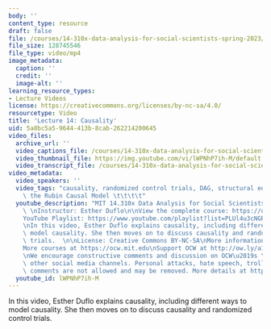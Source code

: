 ```yaml
---
body: ''
content_type: resource
draft: false
file: /courses/14-310x-data-analysis-for-social-scientists-spring-2023/14310x-lecture-14_360p_16_9.mp4
file_size: 128745546
file_type: video/mp4
image_metadata:
  caption: ''
  credit: ''
  image-alt: ''
learning_resource_types:
- Lecture Videos
license: https://creativecommons.org/licenses/by-nc-sa/4.0/
resourcetype: Video
title: 'Lecture 14: Causality'
uid: 5a8bc5a5-9644-413b-8cab-262214200645
video_files:
  archive_url: ''
  video_captions_file: /courses/14-310x-data-analysis-for-social-scientists-spring-2023/1sRinlzzEkHXpQpWcDHY5MdxdJcy6TxTG_transcript.webvtt
  video_thumbnail_file: https://img.youtube.com/vi/lWPNhP7ih-M/default.jpg
  video_transcript_file: /courses/14-310x-data-analysis-for-social-scientists-spring-2023/1sRinlzzEkHXpQpWcDHY5MdxdJcy6TxTG_transcript.pdf
video_metadata:
  video_speakers: ''
  video_tags: "causality, randomized control trials, DAG, structural equation modelling,\
    \ the Rubin Causal Model \t\t\t\t"
  youtube_description: "MIT 14.310x Data Analysis for Social Scientists, Spring 2023\
    \ \nInstructor: Esther Duflo\n\nView the complete course: https://ocw.mit.edu/courses/14-310x-data-analysis-for-social-scientists-spring-2023\n\
    YouTube Playlist: https://www.youtube.com/playlist?list=PLUl4u3cNGP61ATaGTFcSp7bhogloD2wHP\n\
    \nIn this video, Esther Duflo explains causality, including different ways to\
    \ model causality. She then moves on to discuss causality and randomized control\
    \ trials.  \n\nLicense: Creative Commons BY-NC-SA\nMore information at https://ocw.mit.edu/terms\n\
    More courses at https://ocw.mit.edu\nSupport OCW at http://ow.ly/a1If50zVRlQ\n\
    \nWe encourage constructive comments and discussion on OCW\u2019s YouTube and\
    \ other social media channels. Personal attacks, hate speech, trolling, and inappropriate\
    \ comments are not allowed and may be removed. More details at https://ocw.mit.edu/comments."
  youtube_id: lWPNhP7ih-M
---
```

In this video, Esther Duflo explains causality, including different ways to model causality. She then moves on to discuss causality and randomized control trials.